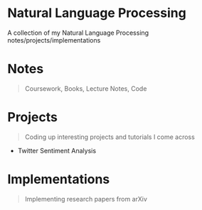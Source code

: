 # Natural Language Processing
 A collection of my Natural Language Processing notes/projects/implementations

 # Notes
 > Coursework, Books, Lecture Notes, Code


 # Projects
 > Coding up interesting projects and tutorials I come across
 - Twitter Sentiment Analysis

 # Implementations
 > Implementing research papers from arXiv
 